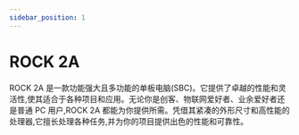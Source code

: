 ```yaml
---
sidebar_position: 1
---
```


# ROCK 2A

ROCK 2A 是一款功能强大且多功能的单板电脑(SBC)。它提供了卓越的性能和灵活性,使其适合于各种项目和应用。无论你是创客、物联网爱好者、业余爱好者还是普通 PC 用户,ROCK 2A 都能为你提供所需。凭借其紧凑的外形尺寸和高性能的处理器,它擅长处理各种任务,并为你的项目提供出色的性能和可靠性。

<DocCardList />
